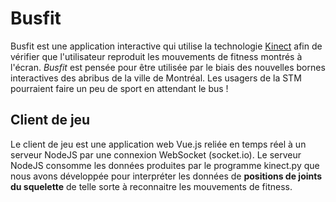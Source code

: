 # Busfit

Busfit est une application interactive qui utilise la technologie [Kinect](https://en.wikipedia.org/wiki/Kinect) afin de vérifier que l'utilisateur
reproduit les mouvements de fitness montrés à l'écran. *Busfit* est pensée pour être utilisée par le biais des nouvelles bornes interactives des abribus de la ville 
de Montréal. Les usagers de la STM pourraient faire un peu de sport en attendant le bus !

## Client de jeu
Le client de jeu est une application web Vue.js reliée en temps réel à un serveur NodeJS par une connexion WebSocket (socket.io).
Le serveur NodeJS consomme les données produites par le programme kinect.py que nous avons développée pour interpréter les données de **positions de joints du squelette** de telle sorte à reconnaitre les mouvements de fitness. 
